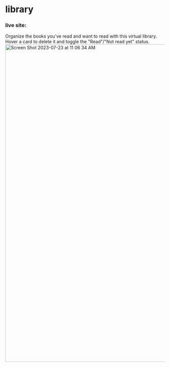 # library
### live site: 
Organize the books you've read and want to read with this virtual library. Hover a card to delete it and toggle the "Read"/"Not read yet" status.
<img width="1000" alt="Screen Shot 2023-07-23 at 11 06 34 AM" src="https://github.com/sophiawliu/library/assets/122403050/4ecca2e2-219d-4f33-bb56-8443a44ca668">
